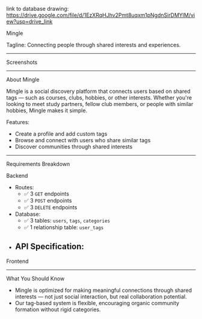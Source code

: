 link to database drawing: https://drive.google.com/file/d/1EzXRqHJhv2Pmt8uqxm1pNgdnSirDMYlM/view?usp=drive_link

Mingle

Tagline: Connecting people through shared interests and experiences.

---

Screenshots

---

About Mingle

Mingle is a social discovery platform that connects users based on shared tags — such as courses, clubs, hobbies, or other interests. Whether you're looking to meet study partners, fellow club members, or people with similar hobbies, Mingle makes it simple.

Features:
- Create a profile and add custom tags
- Browse and connect with users who share similar tags
- Discover communities through shared interests

---

Requirements Breakdown

Backend

- Routes:
  - ✅ 3 `GET` endpoints  
  - ✅ 3 `POST` endpoints  
  - ✅ 3 `DELETE` endpoints  
- Database:
  - ✅ 3 tables: `users`, `tags`, `categories`
  - ✅ 1 relationship table: `user_tags`
- API Specification:
  - 

Frontend

---

What You Should Know

- Mingle is optimized for making meaningful connections through shared interests — not just social interaction, but real collaboration potential.
- Our tag-based system is flexible, encouraging organic community formation without rigid categories.

